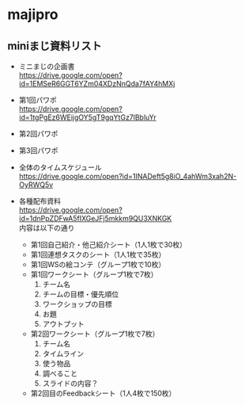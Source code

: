 # majipro
## miniまじ資料リスト
* ミニまじの企画書  
https://drive.google.com/open?id=1EMSeR6GGT6YZm04XDzNnQda7fAY4hMXj
* 第1回パワポ  
https://drive.google.com/open?id=1tgPgEz6WEijgOY5gT9gqYtGz7lBbluYr
* 第2回パワポ

* 第3回パワポ

* 全体のタイムスケジュール  
https://drive.google.com/open?id=1INADeft5g8iO_4ahWm3xah2N-OyRWQ5v
* 各種配布資料  
https://drive.google.com/open?id=1dnPpZDFwA5fIXGeJFj5mkkm9QU3XNKGK  
内容は以下の通り
  * 第1回自己紹介・他己紹介シート（1人1枚で30枚）
  * 第1回連想タスクのシート（1人1枚で35枚）
  * 第1回WSの絵コンテ（グループ1枚で10枚）
  * 第1回ワークシート（グループ1枚で7枚）
    1. チーム名
    1. チームの目標・優先順位
    1. ワークショップの目標
    1. お題
    1. アウトプット
  * 第2回ワークシート（グループ1枚で7枚）
    1. チーム名
    1. タイムライン
    1. 使う物品
    1. 調べること
    1. スライドの内容？
  * 第2回目のFeedbackシート（1人4枚で150枚）
